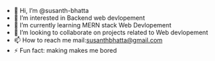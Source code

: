 - 👋 Hi, I’m @susanth-bhatta
- 👀 I’m interested in Backend web devlopement
- 🌱 I’m currently learning MERN stack Web Devlopement
- 💞️ I’m looking to collaborate on projects related to Web devlopement
- 📫 How to reach me mail:susanthbhatta@gmail.com 
- ⚡ Fun fact: making makes me bored 

<!---
susanth-bhatta/susanth-bhatta is a ✨ special ✨ repository because its `README.md` (this file) appears on your GitHub profile.
You can click the Preview link to take a look at your changes.
--->
